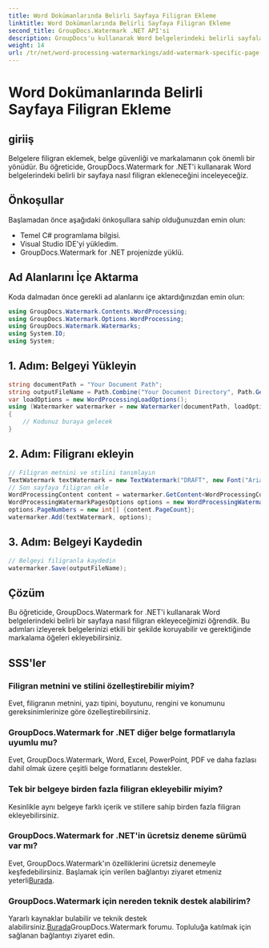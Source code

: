 ```yaml
---
title: Word Dokümanlarında Belirli Sayfaya Filigran Ekleme
linktitle: Word Dokümanlarında Belirli Sayfaya Filigran Ekleme
second_title: GroupDocs.Watermark .NET API'si
description: GroupDocs'u kullanarak Word belgelerindeki belirli sayfalara nasıl filigran ekleyeceğinizi öğrenin. İçeriğinizi zahmetsizce koruyun.
weight: 14
url: /tr/net/word-processing-watermarkings/add-watermark-specific-page-word-docs/
---
```


# Word Dokümanlarında Belirli Sayfaya Filigran Ekleme

## giriiş
Belgelere filigran eklemek, belge güvenliği ve markalamanın çok önemli bir yönüdür. Bu öğreticide, GroupDocs.Watermark for .NET'i kullanarak Word belgelerindeki belirli bir sayfaya nasıl filigran ekleneceğini inceleyeceğiz.
## Önkoşullar
Başlamadan önce aşağıdaki önkoşullara sahip olduğunuzdan emin olun:
- Temel C# programlama bilgisi.
- Visual Studio IDE'yi yükledim.
- GroupDocs.Watermark for .NET projenizde yüklü.

## Ad Alanlarını İçe Aktarma
Koda dalmadan önce gerekli ad alanlarını içe aktardığınızdan emin olun:
```csharp
using GroupDocs.Watermark.Contents.WordProcessing;
using GroupDocs.Watermark.Options.WordProcessing;
using GroupDocs.Watermark.Watermarks;
using System.IO;
using System;
```
## 1. Adım: Belgeyi Yükleyin
```csharp
string documentPath = "Your Document Path";
string outputFileName = Path.Combine("Your Document Directory", Path.GetFileName(documentPath));
var loadOptions = new WordProcessingLoadOptions();
using (Watermarker watermarker = new Watermarker(documentPath, loadOptions))
{
    // Kodunuz buraya gelecek
}
```
## 2. Adım: Filigranı ekleyin
```csharp
// Filigran metnini ve stilini tanımlayın
TextWatermark textWatermark = new TextWatermark("DRAFT", new Font("Arial", 42));
// Son sayfaya filigran ekle
WordProcessingContent content = watermarker.GetContent<WordProcessingContent>();
WordProcessingWatermarkPagesOptions options = new WordProcessingWatermarkPagesOptions();
options.PageNumbers = new int[] {content.PageCount};
watermarker.Add(textWatermark, options);
```
## 3. Adım: Belgeyi Kaydedin
```csharp
// Belgeyi filigranla kaydedin
watermarker.Save(outputFileName);
```

## Çözüm
Bu öğreticide, GroupDocs.Watermark for .NET'i kullanarak Word belgelerindeki belirli bir sayfaya nasıl filigran ekleyeceğimizi öğrendik. Bu adımları izleyerek belgelerinizi etkili bir şekilde koruyabilir ve gerektiğinde markalama öğeleri ekleyebilirsiniz.
## SSS'ler
### Filigran metnini ve stilini özelleştirebilir miyim?
Evet, filigranın metnini, yazı tipini, boyutunu, rengini ve konumunu gereksinimlerinize göre özelleştirebilirsiniz.
### GroupDocs.Watermark for .NET diğer belge formatlarıyla uyumlu mu?
Evet, GroupDocs.Watermark, Word, Excel, PowerPoint, PDF ve daha fazlası dahil olmak üzere çeşitli belge formatlarını destekler.
### Tek bir belgeye birden fazla filigran ekleyebilir miyim?
Kesinlikle aynı belgeye farklı içerik ve stillere sahip birden fazla filigran ekleyebilirsiniz.
### GroupDocs.Watermark for .NET'in ücretsiz deneme sürümü var mı?
 Evet, GroupDocs.Watermark'ın özelliklerini ücretsiz denemeyle keşfedebilirsiniz. Başlamak için verilen bağlantıyı ziyaret etmeniz yeterli[Burada](https://releases.groupdocs.com/).
### GroupDocs.Watermark için nereden teknik destek alabilirim?
 Yararlı kaynaklar bulabilir ve teknik destek alabilirsiniz.[Burada](https://forum.groupdocs.com/c/watermark/19)GroupDocs.Watermark forumu. Topluluğa katılmak için sağlanan bağlantıyı ziyaret edin.